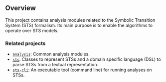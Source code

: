 ## Overview

This project contains analysis modules related to the Symbolic Transition System (STS) formalism.
Its main purpose is to enable the algorithms to operate over STS models.

### Related projects

* [`analysis`](../../common/analysis/README.md): Common analysis modules.
* [`sts`](../sts/README.md): Classes to represent STSs and a domain specific language (DSL) to parse
  STSs from a textual representation.
* [`sts-cli`](../sts-cli/README.md): An executable tool (command line) for running analyses on STSs.